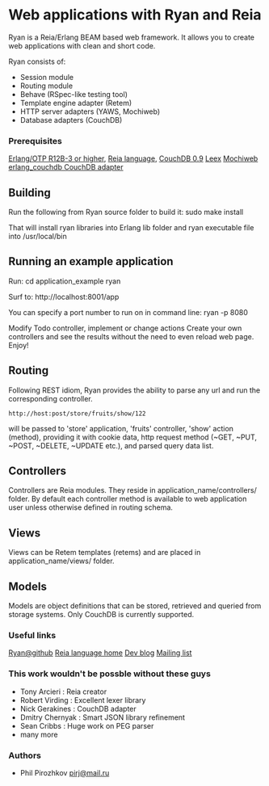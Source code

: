 # Web applications with Ryan and Reia

Ryan is a Reia/Erlang BEAM based web framework.
It allows you to create web applications with clean and short code.

Ryan consists of:
 - Session module
 - Routing module
 - Behave (RSpec-like testing tool)
 - Template engine adapter (Retem)
 - HTTP server adapters (YAWS, Mochiweb)
 - Database adapters (CouchDB)

### Prerequisites

[Erlang/OTP R12B-3 or higher](http://www.erlang.org/download.html),
[Reia language](http://github.com/tarcieri/reia),
[CouchDB 0.9](http://couchdb.apache.org/downloads.html)
[Leex](bundled)
[Mochiweb](bundled)
[erlang_couchdb CouchDB adapter](bundled)

## Building

Run the following from Ryan source folder to build it:
sudo make install

That will install ryan libraries into Erlang lib folder and
ryan executable file into /usr/local/bin

## Running an example application

Run:
    cd application_example
    ryan

Surf to: http://localhost:8001/app

You can specify a port number to run on in command line:
    ryan -p 8080

Modify Todo controller, implement or change actions
Create your own controllers and see the results without the need
to even reload web page.
Enjoy!

## Routing

Following REST idiom, Ryan provides the ability to parse any url and run the
corresponding controller.

    http://host:post/store/fruits/show/122
will be passed to 'store' application, 'fruits' controller, 'show' action (method),
providing it with cookie data, http request method (~GET, ~PUT, ~POST, ~DELETE, ~UPDATE etc.),
and parsed query data list.

## Controllers
Controllers are Reia modules. They reside in application_name/controllers/ folder.
By default each controller method is available to web application user unless otherwise defined
in routing schema.

## Views

Views can be Retem templates (retems) and are placed in application_name/views/ folder.

## Models

Models are object definitions that can be stored, retrieved and queried from storage
systems.
Only CouchDB is currently supported.

### Useful links

[Ryan@github](http://github.com/pirj/ryan)
[Reia language home](http://reia-lang.org)
[Dev blog](http://dev_addict.jot.ly)
[Mailing list](http://groups.google.com/group/ryan-framework)

### This work wouldn't be possble without these guys
* Tony Arcieri : Reia creator
* Robert Virding : Excellent lexer library
* Nick Gerakines : CouchDB adapter
* Dmitry Chernyak : Smart JSON library refinement
* Sean Cribbs : Huge work on PEG parser
* many more

### Authors
* Phil Pirozhkov pirj@mail.ru
